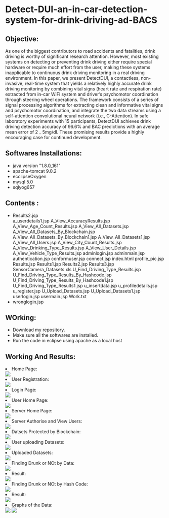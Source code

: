 # Detect-DUI-an-in-car-detection-system-for-drink-driving-ad-BACS


<h2>Objective:</h2>
<p>As one of the biggest contributors to road accidents and fatalities, drink driving is worthy of significant research attention. However, most existing systems on detecting or preventing drink driving either require special hardware or require much effort from the user, making these systems inapplicable to continuous drink driving monitoring in a real driving environment. In this paper, we present DetectDUI, a contactless, non-invasive, real-time system that yields a relatively highly accurate drink driving monitoring by combining  vital signs (heart rate and respiration rate) extracted from in-car WiFi system and driver’s psychomotor coordination through steering wheel operations. The framework consists of a series of signal processing algorithms for extracting clean and informative vital signs and psychomotor coordination, and integrate the two data streams using a self-attention convolutional neural network (i.e., C-Attention). In safe laboratory experiments with 15 participants, DetectDUI achieves drink driving detection accuracy of 96.6% and BAC predictions with an average mean error of 2 _ 5mg/dl. These promising results provide a highly encouraging case for continued development.
</p>

<h2>Softwares Installations:</h2>
<p><ul>
  <li>
    java version "1.8.0_161"
  </li>
  <li>
    apache-tomcat 9.0.2
  </li>
  <li>
    ecclipseOxygen
  </li>
  <li>
    mysql 5.0</li>
  <li>sqlyog657</li>
</ul></p>

<h2>Contents :</h2>
<ul>
  <li>Results2.jsp</li>
 a_userdetails1.jsp
A_View_AccuracyResults.jsp
A_View_Age_Count_Results.jsp
A_View_All_Datasets.jsp
A_View_All_Datasets_By_Blockchain.jsp
A_View_All_Datasets_By_Blockchain1.jsp
A_View_All_Datasets1.jsp
A_View_All_Users.jsp
A_View_City_Count_Results.jsp
A_View_Drinking_Type_Results.jsp
A_View_User_Details.jsp
A_View_Vehicle_Type_Results.jsp
adminlogin.jsp
adminmain.jsp
authentication.jsp
conformuser.jsp
connect.jsp
index.html
profile_pic.jsp
Results.jsp
Results1.jsp
Results2.jsp
Results3.jsp
SensorCamera_Datasets.xls
U_Find_Driving_Type_Results.jsp
U_Find_Driving_Type_Results_By_Hashcode.jsp
U_Find_Driving_Type_Results_By_Hashcode1.jsp
U_Find_Driving_Type_Results1.jsp
u_insertdata.jsp
u_profiledetails.jsp
u_register.jsp
U_Upload_Datasets.jsp
U_Upload_Datasets1.jsp
userlogin.jsp
usermain.jsp
Work.txt
<li>wronglogin.jsp</li>
 </ul>
 
<h2>WOrking:</h2>
<ul>
  <li>Download my repository.</li>
  <li>Make sure all the softwares are installed.</li>
  <li>Run the code in eclipse using apache as a local host </li>
</ul>

<h2>Working And Results:</h2>

<li>Home Page:</li>
<img src="majorhomepage.png">
<li>User Registration:</li>
<img src="majorusserregistration.png">
<li>Login Page:</li>
<img src="majoruserlogin1.png">
<li>User Home Page:</li>
<img src="majorloginned1.png">
<li>Server Home Page:</li>
<img src="majorserver1.png">
<li>Server Authorise and View Users:</li>
<img src="server-viewusers.png">
<li>Datsets Protected by Blockchain:</li>
<img src="server-datsetblockchain.png">
<li>User uploading Datasets:</li>
<img src="major upload data.png">
<li>Uploaded Datasets:</li>
<img src="major dataset.png">



<li>Finding Drunk or NOt by Data:</li>
<img src="major finding by data.png">
<li>Result:</li>
<img src="major result.png">
<li>Finding Drunk or NOt by Hash Code:</li>

<img src="major by hash code.png">
<li>Result:</li>
<img src="major result hashcode.png">


<li>Graphs of the Data:</li>

<img src="major graph2.png">
<img src="major graph1.png">






















